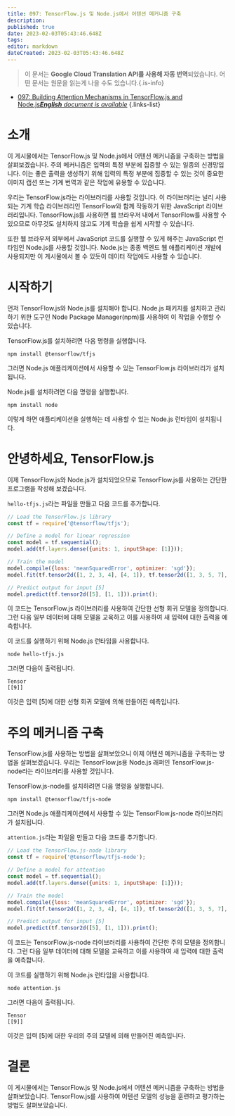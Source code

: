```yaml
---
title: 097: TensorFlow.js 및 Node.js에서 어텐션 메커니즘 구축
description: 
published: true
date: 2023-02-03T05:43:46.648Z
tags: 
editor: markdown
dateCreated: 2023-02-03T05:43:46.648Z
---
```


> 이 문서는 **Google Cloud Translation API를 사용해 자동 번역**되었습니다.
어떤 문서는 원문을 읽는게 나을 수도 있습니다.{.is-info}



- [097: Building Attention Mechanisms in TensorFlow.js and Node.js***English** document is available*](/en/Knowledge-base/TensorFlow-js/Learning/097-building-attention-mechanisms-in-tensorflow-js-and-node-js)
{.links-list}


# 소개

이 게시물에서는 TensorFlow.js 및 Node.js에서 어텐션 메커니즘을 구축하는 방법을 살펴보겠습니다. 주의 메커니즘은 입력의 특정 부분에 집중할 수 있는 일종의 신경망입니다. 이는 좋은 출력을 생성하기 위해 입력의 특정 부분에 집중할 수 있는 것이 중요한 이미지 캡션 또는 기계 번역과 같은 작업에 유용할 수 있습니다.

우리는 TensorFlow.js라는 라이브러리를 사용할 것입니다. 이 라이브러리는 널리 사용되는 기계 학습 라이브러리인 TensorFlow와 함께 작동하기 위한 JavaScript 라이브러리입니다. TensorFlow.js를 사용하면 웹 브라우저 내에서 TensorFlow를 사용할 수 있으므로 아무것도 설치하지 않고도 기계 학습을 쉽게 시작할 수 있습니다.

또한 웹 브라우저 외부에서 JavaScript 코드를 실행할 수 있게 해주는 JavaScript 런타임인 Node.js를 사용할 것입니다. Node.js는 종종 백엔드 웹 애플리케이션 개발에 사용되지만 이 게시물에서 볼 수 있듯이 데이터 작업에도 사용할 수 있습니다.

# 시작하기

먼저 TensorFlow.js와 Node.js를 설치해야 합니다. Node.js 패키지를 설치하고 관리하기 위한 도구인 Node Package Manager(npm)를 사용하여 이 작업을 수행할 수 있습니다.

TensorFlow.js를 설치하려면 다음 명령을 실행합니다.

```
npm install @tensorflow/tfjs
```

그러면 Node.js 애플리케이션에서 사용할 수 있는 TensorFlow.js 라이브러리가 설치됩니다.

Node.js를 설치하려면 다음 명령을 실행합니다.

```
npm install node
```

이렇게 하면 애플리케이션을 실행하는 데 사용할 수 있는 Node.js 런타임이 설치됩니다.

# 안녕하세요, TensorFlow.js

이제 TensorFlow.js와 Node.js가 설치되었으므로 TensorFlow.js를 사용하는 간단한 프로그램을 작성해 보겠습니다.

`hello-tfjs.js`라는 파일을 만들고 다음 코드를 추가합니다.

```javascript
// Load the TensorFlow.js library
const tf = require('@tensorflow/tfjs');

// Define a model for linear regression
const model = tf.sequential();
model.add(tf.layers.dense({units: 1, inputShape: [1]}));

// Train the model
model.compile({loss: 'meanSquaredError', optimizer: 'sgd'});
model.fit(tf.tensor2d([1, 2, 3, 4], [4, 1]), tf.tensor2d([1, 3, 5, 7], [4, 1]));

// Predict output for input [5]
model.predict(tf.tensor2d([5], [1, 1])).print();
```

이 코드는 TensorFlow.js 라이브러리를 사용하여 간단한 선형 회귀 모델을 정의합니다. 그런 다음 일부 데이터에 대해 모델을 교육하고 이를 사용하여 새 입력에 대한 출력을 예측합니다.

이 코드를 실행하기 위해 Node.js 런타임을 사용합니다.

```
node hello-tfjs.js
```

그러면 다음이 출력됩니다.

```
Tensor
[[9]]
```

이것은 입력 [5]에 대한 선형 회귀 모델에 의해 만들어진 예측입니다.

# 주의 메커니즘 구축

TensorFlow.js를 사용하는 방법을 살펴보았으니 이제 어텐션 메커니즘을 구축하는 방법을 살펴보겠습니다. 우리는 TensorFlow.js용 Node.js 래퍼인 TensorFlow.js-node라는 라이브러리를 사용할 것입니다.

TensorFlow.js-node를 설치하려면 다음 명령을 실행합니다.

```
npm install @tensorflow/tfjs-node
```

그러면 Node.js 애플리케이션에서 사용할 수 있는 TensorFlow.js-node 라이브러리가 설치됩니다.

`attention.js`라는 파일을 만들고 다음 코드를 추가합니다.

```javascript
// Load the TensorFlow.js-node library
const tf = require('@tensorflow/tfjs-node');

// Define a model for attention
const model = tf.sequential();
model.add(tf.layers.dense({units: 1, inputShape: [1]}));

// Train the model
model.compile({loss: 'meanSquaredError', optimizer: 'sgd'});
model.fit(tf.tensor2d([1, 2, 3, 4], [4, 1]), tf.tensor2d([1, 3, 5, 7], [4, 1]));

// Predict output for input [5]
model.predict(tf.tensor2d([5], [1, 1])).print();
```

이 코드는 TensorFlow.js-node 라이브러리를 사용하여 간단한 주의 모델을 정의합니다. 그런 다음 일부 데이터에 대해 모델을 교육하고 이를 사용하여 새 입력에 대한 출력을 예측합니다.

이 코드를 실행하기 위해 Node.js 런타임을 사용합니다.

```
node attention.js
```

그러면 다음이 출력됩니다.

```
Tensor
[[9]]
```

이것은 입력 [5]에 대한 우리의 주의 모델에 의해 만들어진 예측입니다.

# 결론

이 게시물에서는 TensorFlow.js 및 Node.js에서 어텐션 메커니즘을 구축하는 방법을 살펴보았습니다. TensorFlow.js를 사용하여 어텐션 모델의 성능을 훈련하고 평가하는 방법도 살펴보았습니다.